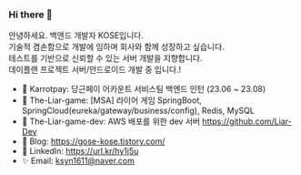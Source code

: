 ### Hi there 👋

<!--
**gosekose/gosekose** is a ✨ _special_ ✨ repository because its `README.md` (this file) appears on your GitHub profile.

-->

안녕하세요. 백엔드 개발자 KOSE입니다. </br>
기술적 겸손함으로 개발에 임하며 회사와 함께 성장하고 싶습니다. </br>
테스트를 기반으로 신뢰할 수 있는 서버 개발을 지향합니다. </br>
데이플랜 프로젝트 서버/안드로이드 개발 중 입니다.! </br>

- 🎁 Karrotpay: 당근페이 어카운트 서비스팀 백엔드 인턴 (23.06 ~ 23.08)
- 🌱 The-Liar-game: [MSA] 라이어 게임 SpringBoot, SpringCloud(eureka/gateway/business/config), Redis, MySQL
- 🔭 The-Liar-game-dev: AWS 배포를 위한 dev 서버 https://github.com/Liar-Dev
- 🙇 Blog: https://gose-kose.tistory.com/
- 🐶 LinkedIn: https://url.kr/hy1j5u
- ✨ Email: ksyn1611@naver.com

